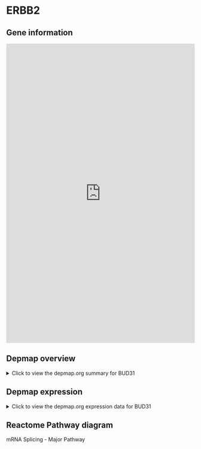 <h1>ERBB2</h1>

<h2>Gene information</h2>
<iframe src="https://depmap.org/portal/gene/BUD31?tab=about" style="border:none;width:100%;height:800px"></iframe>

<h2>Depmap overview</h2>
<details>
  <summary>Click to view the depmap.org summary for BUD31</summary>
  <iframe src="https://depmap.org/portal/gene/BUD31?tab=overview" style="border:none;width:100%;height:800px"></iframe>
</details>

<h2>Depmap expression</h2>
<details>
  <summary>Click to view the depmap.org expression data for BUD31</summary>
  <iframe src="https://depmap.org/portal/gene/BUD31?tab=characterization" style="border:none;width:100%;height:800px"></iframe>
</details>



<h2>Reactome Pathway diagram</h2>
mRNA Splicing - Major Pathway
<div id="diagramHolder"></div>

<script>
    //Creating the Reactome Diagram widget
    //Take into account a proxy needs to be set up in your server side pointing to www.reactome.org
    function onReactomeDiagramReady(){  //This function is automatically called when the widget code is ready to be used
        var diagram = Reactome.Diagram.create({
            "placeHolder" : "diagramHolder",
            "width" : 900,
            "height" : 500
        });

        //Initialising it to the "Hemostasis" pathway
        diagram.loadDiagram("R-HSA-72163");

        //Adding different listeners

        diagram.onDiagramLoaded(function (loaded) {
            console.info("Loaded ", loaded);
            diagram.flagItems("BAD");
	    diagram.flagItems("Q92934");
            if (loaded == "R-HSA-72163") diagram.selectItem("R-HSA-72163");
        });

     }
</script>



